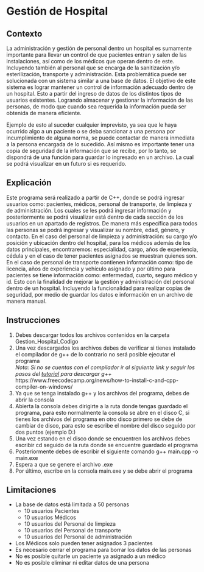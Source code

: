# Gestión de Hospital


## Contexto

La administración y gestión de personal dentro un hospital es sumamente importante para llevar un control de que pacientes entran y salen de las instalaciones, así como de los médicos que operan dentro de este. Incluyendo también al personal que se encarga de la sanitización y/o esterilización, transporte y administración. Esta problemática puede ser solucionada con un sistema similar a una base de datos. El objetivo de este sistema es lograr mantener un control de información adecuado dentro de un hospital. Esto a partir del ingreso de datos de los distintos tipos de usuarios existentes. Logrando almacenar y gestionar la información de las personas, de modo que cuando sea requerida la información pueda ser obtenida de manera eficiente. 
 
Ejemplo de esto al suceder cualquier imprevisto, ya sea que le haya ocurrido algo a un paciente o se deba sancionar a una persona por incumplimiento de alguna norma, se puede contactar de manera inmediata a la persona encargada de lo sucedido. Así mismo es importante tener una copia de seguridad de la información que se recibe, por lo tanto, se dispondrá de una función para guardar lo ingresado en un archivo. La cual se podrá visualizar en un futuro si es requerido.


## Explicación

Este programa será realizado a partir de C++, donde se podrá ingresar usuarios como: pacientes, médicos, personal de transporte, de limpieza y de administración. Los cuales se les podrá ingresar información y posteriormente se podrá visualizar está dentro de cada sección de los usuarios en un apartado de registros. De manera más específica para todos las personas se podrá ingresar y visualizar su nombre, edad, género, y contacto. En el caso del personal de limpieza y administración: su cargo y/o posición y ubicación dentro del hospital, para los médicos además de los datos principales, encontraremos: especialidad, cargo, años de experiencia, cédula y en el caso de tener pacientes asignados se muestran quienes son. En el caso de personal de transporte contienen información como: tipo de licencia, años de experiencia y vehículo asignado y por último para pacientes se tiene información como: enfermedad, cuarto, seguro médico y id. Esto con la finalidad de mejorar la gestión y administración del personal dentro de un hospital. Incluyendo la funcionalidad para realizar copias de seguridad, por medio de guardar los datos e información en un archivo de manera manual. 


## Instrucciones
<ol>
 <li>Debes descargar todos los archivos contenidos en la carpeta Gestion_Hospital_Codigo</li>
 <li>Una vez descargados los archivos debes de verificar si tienes instalado el compilador de g++ de lo contrario no será posible ejecutar el programa <br><i>Nota: Si no se cuentas con el compilador ir al siguiente link y seguir los pasos del <a href="https://www.freecodecamp.org/news/how-to-install-c-and-cpp-compiler-on-windows/">tutorial</a> para descargar g++</i> <br>https://www.freecodecamp.org/news/how-to-install-c-and-cpp-compiler-on-windows/</li>
 <li>Ya que se tenga instalado g++ y los archivos del programa, debes de abrir la consola</li>
 <li>Abierta la consola debes dirigirte a la ruta donde tengas guardado el programa, para esto normalmente la consola se abre en el disco C, si tienes los archivos del programa en otro disco primero se debe de cambiar de disco, para esto se escribe el nombre del disco seguido por dos puntos (ejemplo D:)</li>
 <li>Una vez estando en el disco donde se encuentren los archivos debes escribir cd seguido de la ruta donde se encuentre guardado el programa</li>
 <li>Posteriormente debes de escribir el siguiente comando g++ main.cpp -o main.exe</li>
 <li>Espera a que se genere el archivo .exe</li>
 <li>Por último, escribe en la consola main.exe y se debe abrir el programa</li>
</ol>


## Limitaciones
- La base de datos está limitada a 50 personas
  - 10 usuarios Pacientes
  - 10 usuarios Médicos
  - 10 usuarios del Personal de limpieza
  - 10 usuarios del Personal de transporte
  - 10 usuarios del Personal de administración
- Los Médicos solo pueden tener asignados 3 pacientes
- Es necesario cerrar el programa para borrar los datos de las personas
- No es posible quitarle un paciente ya asignado a un médico
- No es posible eliminar ni editar datos de una persona

